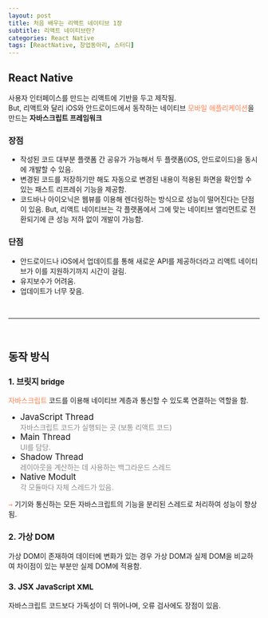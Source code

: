 ```yaml
---
layout: post
title: 처음 배우는 리액트 네이티브 1장
subtitle: 리액트 네이티브란?
categories: React Native
tags: [ReactNative, 창업동아리, 스터디]
---
```


## React Native
  사용자 인터페이스를 만드는 리액트에 기반을 두고 제작됨.  
  But, 리액트와 달리 iOS와 안드로이드에서 동작하는 네이티브 <span style="color:coral">모바일 애플리케이션</span>을 만드는 **자바스크립트 프레임워크**



### 장점
  * 작성된 코드 대부분 플랫폼 간 공유가 가능해서 두 플랫폼(iOS, 안드로이드)을 동시에 개발할 수 있음.  
  * 변경된 코드를 저장하기만 해도 자동으로 변경된 내용이 적용된 화면을 확인할 수 있는 패스트 리프레쉬 기능을 제공함.
  * 코드바나 아이오닉은 웹뷰를 이용해 렌더링하는 방식으로 성능이 떨어진다는 단점이 있음.
    But, 리액트 네이티브는 각 플랫폼에서 그에 맞는 네이티브 앨리먼트로 전환되기에 큰 성능 저하 없이 개발이 가능함.

### 단점
  * 안드로이드나 iOS에서 업데이트를 통해 새로운 API를 제공하더라고 리액트 네이티브가 이를 지원하기까지 시간이 걸림.
  * 유지보수가 어려움.
  * 업데이트가 너무 잦음.


<br/>

---

<br/>


## 동작 방식

### 1. 브릿지 <span style="font-size:15px">bridge</span>
  <span style="color:coral">자바스크립트</span> 코드를 이용해 네이티브 계층과 통신할 수 있도록 연결하는 역할을 함.

  - <span style="font-size:17px">JavaScript Thread</span>  
      <span style="opacity:0.5">자바스크립트 코드가 실행되는 곳 (보통 리액트 코드)</span>
  - <span style="font-size:17px">Main Thread</span>  
      <span style="opacity:0.5">UI를 담당.</span>
  - <span style="font-size:17px">Shadow Thread</span>  
      <span style="opacity:0.5">레이아웃을 계산하는 데 사용하는 백그라운드 스레드</span>
  - <span style="font-size:17px">Native Modult</span>  
      <span style="opacity:0.5">각 모듈마다 자체 스레드가 있음.</span>  

<kbd style="color:coral">&#8594;</kbd> 기기와 통신하는 모든 자바스크립트의 기능을 분리된 스레드로 처리하여 성능이 향상됨.


### 2. 가상 DOM  
  가상 DOM이 존재하여 데이터에 변화가 있는 경우 가상 DOM과 실제 DOM을 비교하여 차이점이 있는 부분만 실제 DOM에 적용함.

  
### 3. JSX <span style="font-size:15px">JavaScript XML</span>
  자바스크립트 코드보다 가독성이 더 뛰어나며, 오류 검사에도 장점이 있음.